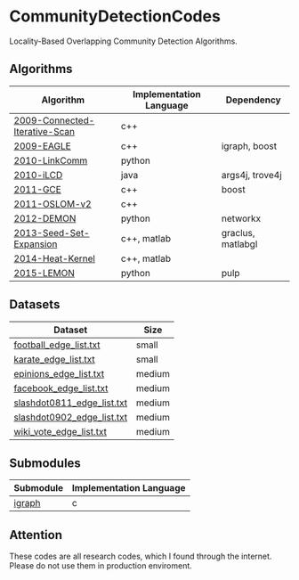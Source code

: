 # CommunityDetectionCodes
Locality-Based Overlapping Community Detection Algorithms.

## Algorithms

Algorithm | Implementation Language | Dependency
--- | --- | ---
[2009-Connected-Iterative-Scan](2009-Connected-Iterative-Scan) | c++ |
[2009-EAGLE](2009-EAGLE) | c++ | igraph, boost
[2010-LinkComm](2010-LinkCommunity) | python| 
[2010-iLCD](2010-iLCD) | java | args4j, trove4j
[2011-GCE](2011-GCE) | c++ | boost
[2011-OSLOM-v2](2011-OSLOM-v2) | c++ |
[2012-DEMON](2012-DEMON) | python | networkx
[2013-Seed-Set-Expansion](2013-Seed-Set-Expansion) | c++, matlab | graclus, matlabgl
[2014-Heat-Kernel](2014-Heat-Kernel) | c++, matlab | 
[2015-LEMON](2015-LEMON) | python | pulp

## Datasets

Dataset | Size 
--- | ---
[football_edge_list.txt](Datasets/football_edge_list.txt) | small
[karate_edge_list.txt](Datasets/karate_edge_list.txt) | small
[epinions_edge_list.txt](Datasets/epinions_edge_list.txt) | medium
[facebook_edge_list.txt](Datasets/facebook_edge_list.txt) | medium
[slashdot0811_edge_list.txt](Datasets/slashdot0811_edge_list.txt) | medium
[slashdot0902_edge_list.txt](Datasets/slashdot0902_edge_list.txt) | medium
[wiki_vote_edge_list.txt](Datasets/wiki_vote_edge_list.txt) | medium


## Submodules

Submodule | Implementation Language
--- | ---
[igraph](SubModules/igraph) | c

## Attention
These codes are all research codes, which I found through the internet. Please do not use them in production enviroment.
